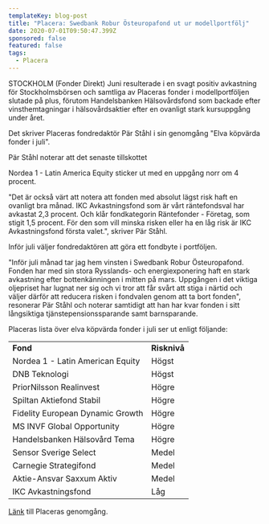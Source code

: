 ```yaml
---
templateKey: blog-post
title: "Placera: Swedbank Robur Östeuropafond ut ur modellportfölj"
date: 2020-07-01T09:50:47.399Z
sponsored: false
featured: false
tags:
  - Placera
---
```

<!--StartFragment-->

STOCKHOLM (Fonder Direkt) Juni resulterade i en svagt positiv avkastning för Stockholmsbörsen och samtliga av Placeras fonder i modellportföljen slutade på plus, förutom Handelsbanken Hälsovårdsfond som backade efter vinsthemtagningar i hälsovårdsaktier efter en ovanligt stark kursuppgång under året.

Det skriver Placeras fondredaktör Pär Ståhl i sin genomgång "Elva köpvärda fonder i juli".

Pär Ståhl noterar att det senaste tillskottet

Nordea 1 - Latin America Equity sticker ut med en uppgång norr om 4 procent.

"Det är också värt att notera att fonden med absolut lägst risk haft en ovanligt bra månad. IKC Avkastningsfond som är vårt räntefondsval har avkastat 2,3 procent. Och klår fondkategorin Räntefonder - Företag, som stigit 1,5 procent. För den som vill minska risken eller ha en låg risk är IKC Avkastningsfond första valet.", skriver Pär Ståhl.

Inför juli väljer fondredaktören att göra ett fondbyte i portföljen.

"Inför juli månad tar jag hem vinsten i Swedbank Robur Östeuropafond. Fonden har med sin stora Rysslands- och energiexponering haft en stark avkastning efter bottenkänningen i mitten på mars. Uppgången i det viktiga oljepriset har lugnat ner sig och vi tror att får svårt att stiga i närtid och väljer därför att reducera risken i fondvalen genom att ta bort fonden", resonerar Pär Ståhl och noterar samtidigt att han har kvar fonden i sitt långsiktiga tjänstepensionssparande samt barnsparande.

Placeras lista över elva köpvärda fonder i juli ser ut enligt följande:

|                                  |              |
| -------------------------------- | ------------ |
| **Fond**                         | **Risknivå** |
| Nordea 1 - Latin American Equity | Högst        |
| DNB Teknologi                    | Högst        |
| PriorNilsson Realinvest          | Högre        |
| Spiltan Aktiefond Stabil         | Högre        |
| Fidelity European Dynamic Growth | Högre        |
| MS INVF Global Opportunity       | Högre        |
| Handelsbanken Hälsovård Tema     | Högre        |
| Sensor Sverige Select            | Medel        |
| Carnegie Strategifond            | Medel        |
| Aktie-Ansvar Saxxum Aktiv        | Medel        |
| IKC Avkastningsfond              | Låg          |

[Länk](https://www.avanza.se/placera/redaktionellt/2020/07/01/elva-kopvarda-fonder-i-juli.html) till Placeras genomgång.

<!--EndFragment-->